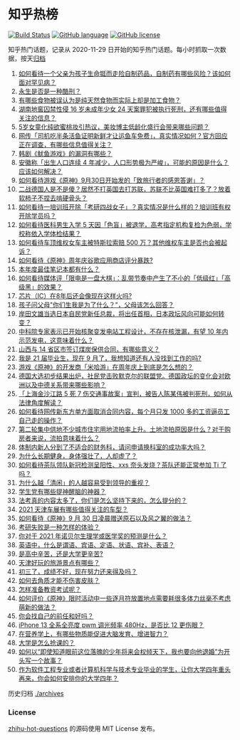 # 知乎热榜
[![Build Status](https://github.com/ToWeLong/zhihu-hot-questions/workflows/CI/badge.svg)](https://github.com/ToWeLong/zhihu-hot-questions/actions)
[![GitHub language](https://img.shields.io/badge/language-golang-orange.svg)](https://golang.org/)
[![GitHub license](https://img.shields.io/github/license/ToWeLong/zhihu-hot-questions)](https://github.com/ToWeLong/zhihu-hot-questions/blob/main/LICENSE)

知乎热门话题，记录从 2020-11-29 日开始的知乎热门话题。每小时抓取一次数据，按天[归档](./archives)

<!-- BEGIN -->

1. [如何看待一个父亲为孩子生命铤而走险自制药品，自制药有哪些风险？该如何面对罕见病？](https://www.zhihu.com/question/489642937)
1. [永生是否是一种酷刑？](https://www.zhihu.com/question/31756387)
1. [有哪些食物被误认为是纯天然食物而实际上却是加工食物？](https://www.zhihu.com/question/471749491)
1. [湖南地窖囚禁性侵 16 岁未成年少女 24 天案罪犯被执行死刑，还有哪些值得关注的信息？](https://www.zhihu.com/question/489691297)
1. [5岁女童化纯欲蜜桃妆引热议，美妆博主低龄化盛行会带来哪些问题？](https://www.zhihu.com/question/487164420)
1. [网传「司机吃半条活鱼证明新鲜才让运鱼车免费」，真实情况如何？官方回应正在调查，有哪些信息值得关注？](https://www.zhihu.com/question/489455437)
1. [韩剧《鱿鱼游戏》的漏洞有哪些？](https://www.zhihu.com/question/488655046)
1. [安徽称「出生人口连续 4 年减少，人口形势极为严峻」，可能的原因是什么？应该如何解决？](https://www.zhihu.com/question/489610689)
1. [如何看待游戏《原神》9月30日开始发的「致旅行者的感恩答谢」？](https://www.zhihu.com/question/489853651)
1. [二战德国人是不是傻？居然不打英国去打苏联，苏联不比英国难打多了？放着软柿子不捏去啃硬骨头？](https://www.zhihu.com/question/489689485)
1. [如何看待一培训班开除「考研四战女子」？真实情况是什么样的？培训班有权开除学员吗？](https://www.zhihu.com/question/489492484)
1. [如何看待医科男生入学 5 天因「色盲」被退学，高考指定机构复检为色弱，学校称依入学体检结果？](https://www.zhihu.com/question/488842757)
1. [如何看待车顶维权女车主被特斯拉索赔 500 万？其他维权车主是否也会被起诉？](https://www.zhihu.com/question/489554946)
1. [如何看待《原神》周年庆谷歌应用商店评分暴跌?](https://www.zhihu.com/question/489662332)
1. [本年度最佳笔记本都有什么？](https://www.zhihu.com/question/463799268)
1. [如何看待媒体评「限电是一盘大棋」：乱带节奏中产生了不小的「低级红」「高级黑」的效果？](https://www.zhihu.com/question/489663087)
1. [芯片（IC）在8年后还会像现在这样火吗?](https://www.zhihu.com/question/479325156)
1. [孩子问父母"你们生我是为了什么？"，父母该怎么回答？](https://www.zhihu.com/question/489230575)
1. [岸田文雄当选日本自民党新任总裁，将出任首相，日本政坛风向可能如何转变？](https://www.zhihu.com/question/489740355)
1. [中科院专家表示已开始核聚变发电站工程设计，不存在核泄漏，有望 10 年内示范发电，这意味着什么？](https://www.zhihu.com/question/489376498)
1. [山西与 14 省区市签订煤炭保供合同，有哪些意义？](https://www.zhihu.com/question/489741836)
1. [我是 21 届毕业生，现在 9 月了，我想知道还有人没找到工作的吗?](https://www.zhihu.com/question/484229035)
1. [游戏《原神》的开发商「米哈游」在周年庆上到底是怎么想的？](https://www.zhihu.com/question/489709211)
1. [德国大选初步结果出炉，社民党击败默克尔的联盟党。德国政坛的变化会对欧洲以及中德关系带来哪些影响？](https://www.zhihu.com/question/489351985)
1. [「上海金沙江路 5 死 7 伤交通事故案」宣判，被告人陈某伟被判死刑，如何从法律角度解读？](https://www.zhihu.com/question/489723360)
1. [如何看待网传新东方单方面取消合同内容，每个月只发 1000 多的工资逼员工自己走的操作？](https://www.zhihu.com/question/489249642)
1. [第二轮集中供地不少城市住宅用地流拍率上升。土地流拍原因是什么？对于购房者来说，流拍意味着什么？](https://www.zhihu.com/question/489083228)
1. [体制内新人分到了不适合的财务科，请问申请换科室的成功率大吗？](https://www.zhihu.com/question/488127514)
1. [为什么长期健身，身体强壮了，人却虚了？](https://www.zhihu.com/question/466730886)
1. [如何看待茶队领队新冠检测呈阳性、xxs 奈头发烧？茶队还能正常参加 Ti 了吗？](https://www.zhihu.com/question/489650305)
1. [为什么越「清闲」的人越容易受到领导的重视？](https://www.zhihu.com/question/488216121)
1. [学生党有哪些提神醒脑的神器？](https://www.zhihu.com/question/307801414)
1. [法考真的内容太多了，你们是怎么坚持下来的，怎么提分的？](https://www.zhihu.com/question/479796564)
1. [2021 天津车展有哪些值得关注的车型？](https://www.zhihu.com/question/489295182)
1. [如何看待《原神》9 月 30 日凌晨赠送原石以及风之翼的做法？](https://www.zhihu.com/question/489853508)
1. [考研失败是一种怎样的体验？](https://www.zhihu.com/question/489473916)
1. [你对于 2021 年诺贝尔生理学或医学奖的预测是什么？](https://www.zhihu.com/question/475178692)
1. [英语中，什么是谓语、宾语、定语、状语、宾补、表语？](https://www.zhihu.com/question/294752032)
1. [是高中辛苦，还是大学更辛苦?](https://www.zhihu.com/question/484781778)
1. [天津好玩的旅游景点有哪些？](https://www.zhihu.com/question/68768253)
1. [初三了，成绩不好，现在努力还来得及吗？](https://www.zhihu.com/question/476162645)
1. [如何去角质才能不伤害皮肤？](https://www.zhihu.com/question/488768923)
1. [怎样准备教资考试呢？](https://www.zhihu.com/question/485237734)
1. [如何评价《原神》限时活动中一些逐月符放置地点需要耗很多体力丝毫不考虑萌新的做法？](https://www.zhihu.com/question/489719984)
1. [你会找自己的前任和好吗？](https://www.zhihu.com/question/476517656)
1. [iPhone 13 全系全亮度 pwm 调光频率 480Hz，是否比 12 更伤眼？](https://www.zhihu.com/question/488721648)
1. [在营养学上，有哪些物质能促进大脑发育、增进智力？](https://www.zhihu.com/question/22556106)
1. [大学是怎么抢课的？](https://www.zhihu.com/question/342200360)
1. [如何以“即使知道眼前这位落魄的少年将来会权倾天下，我也要向他退婚”为开头写一个故事？](https://www.zhihu.com/question/461598262)
1. [作为软件工程专业或者计算机科学与技术专业毕业的学生，让你大学四年重头再来，你会如何安排你的大学四年？](https://www.zhihu.com/question/426053091)

<!-- END -->

历史归档 [./archives](./archives)


### License
[zhihu-hot-questions](https://github.com/towelong/zhihu-hot-questions) 的源码使用 MIT License 发布。